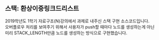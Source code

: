 ## 스택: 환상이중링크드리스트
2019학년도 1학기 자료구조(N)강의에서 과제로 내주신 스택 구현 소스코드입니다.  
오버플로우 처리를 보여주기 위해서 사용자가 push할 때마다 노드를 생성하는게 아닌 미리 STACK_LENGTH만큼 노드를 생성하는 방식으로 구현했습니다.
